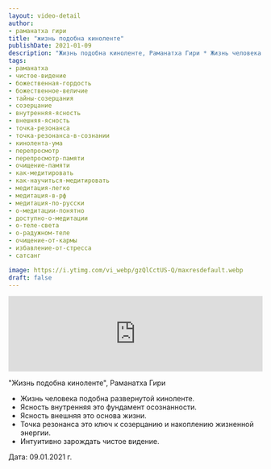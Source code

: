 ```yaml
---
layout: video-detail
author:
- раманатха гири
title: "жизнь подобна киноленте"
publishDate: 2021-01-09
description: "Жизнь подобна киноленте, Раманатха Гири * Жизнь человека подобна развернутой киноленте. * Ясность внутренняя это фундамент осознанности. * Ясность внешняя это основа жизни. * Точка резонанса это ключ к созерцанию и накоплению жизненной энергии. *"
tags: 
- раманатха
- чистое-видение
- божественная-гордость
- божественное-величие
- тайны-созерцания
- созерцание
- внутренняя-ясность
- внешняя-ясность
- точка-резонанса
- точка-резонанса-в-сознании
- кинолента-ума
- перепросмотр
- перепросмотр-памяти
- очищение-памяти
- как-медитировать
- как-научиться-медитировать
- медитация-легко
- медитация-в-рф
- медитация-по-русски
- о-медитации-понятно
- доступно-о-медитации
- о-теле-света
- о-радужном-теле
- очищение-от-кармы
- избавление-от-стресса
- сатсанг

image: https://i.ytimg.com/vi_webp/gzQlCctUS-Q/maxresdefault.webp
draft: false
---
```


<iframe width="100%" src="https://www.youtube.com/embed/gzQlCctUS-Q" frameborder="0" allowfullscreen=""></iframe> 

 "Жизнь подобна киноленте", Раманатха Гири

* Жизнь человека подобна развернутой киноленте.
* Ясность внутренняя это фундамент осознанности.
* Ясность внешняя это основа жизни.
* Точка резонанса это ключ к созерцанию и накоплению жизненной энергии.
* Интуитивно зарождать чистое видение.

  
 Дата: 09.01.2021 г.

  

 